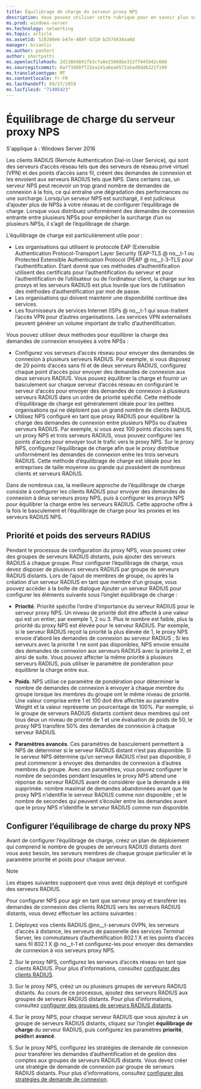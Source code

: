 ```yaml
---
title: Équilibrage de charge du serveur proxy NPS
description: Vous pouvez utiliser cette rubrique pour en savoir plus sur les fonctionnalités et fonctionnalités VPN de Windows Server 2016 et Windows 10.
ms.prod: windows-server
ms.technology: networking
ms.topic: article
ms.assetid: 528280e6-b47e-489f-b310-b257d434aa0d
manager: brianlic
ms.author: pashort
author: shortpatti
ms.openlocfilehash: 2d138b9891fb3cfa8e15060be312ff945942c660
ms.sourcegitcommit: 6aff3d88ff22ea141a6ea6572a5ad8dd6321f199
ms.translationtype: MT
ms.contentlocale: fr-FR
ms.lasthandoff: 09/27/2019
ms.locfileid: "71405423"
---
```

# <a name="nps-proxy-server-load-balancing"></a>Équilibrage de charge du serveur proxy NPS

S'applique à : Windows Server 2016

Les clients RADIUS (Remote Authentication Dial-in User Service), qui sont des serveurs d’accès réseau tels que des serveurs de réseau privé virtuel (VPN) et des points d’accès sans fil, créent des demandes de connexion et les envoient aux serveurs RADIUS tels que NPS. Dans certains cas, un serveur NPS peut recevoir un trop grand nombre de demandes de connexion à la fois, ce qui entraîne une dégradation des performances ou une surcharge. Lorsqu’un serveur NPS est surchargé, il est judicieux d’ajouter plus de NPSs à votre réseau et de configurer l’équilibrage de charge. Lorsque vous distribuez uniformément des demandes de connexion entrante entre plusieurs NPSs pour empêcher la surcharge d’un ou plusieurs NPSs, il s’agit de l’équilibrage de charge.

L’équilibrage de charge est particulièrement utile pour :

- Les organisations qui utilisent le protocole EAP (Extensible Authentication Protocol-Transport Layer Security \(EAP-TLS @ no__t-1 ou Protected Extensible Authentication Protocol \(PEAP @ no__t-3-TLS pour l’authentification. Étant donné que ces méthodes d’authentification utilisent des certificats pour l’authentification du serveur et pour l’authentification de l’utilisateur ou de l’ordinateur client, la charge sur les proxys et les serveurs RADIUS est plus lourde que lors de l’utilisation des méthodes d’authentification par mot de passe.
- Les organisations qui doivent maintenir une disponibilité continue des services.
- Les fournisseurs de services Internet \(ISPs @ no__t-1 qui sous-traitent l’accès VPN pour d’autres organisations. Les services VPN externalisés peuvent générer un volume important de trafic d’authentification.

Vous pouvez utiliser deux méthodes pour équilibrer la charge des demandes de connexion envoyées à votre NPSs :

- Configurez vos serveurs d’accès réseau pour envoyer des demandes de connexion à plusieurs serveurs RADIUS. Par exemple, si vous disposez de 20 points d’accès sans fil et de deux serveurs RADIUS, configurez chaque point d’accès pour envoyer des demandes de connexion aux deux serveurs RADIUS. Vous pouvez équilibrer la charge et fournir un basculement sur chaque serveur d’accès réseau en configurant le serveur d’accès pour envoyer des demandes de connexion à plusieurs serveurs RADIUS dans un ordre de priorité spécifié. Cette méthode d’équilibrage de charge est généralement idéale pour les petites organisations qui ne déploient pas un grand nombre de clients RADIUS.
- Utilisez NPS configuré en tant que proxy RADIUS pour équilibrer la charge des demandes de connexion entre plusieurs NPSs ou d’autres serveurs RADIUS. Par exemple, si vous avez 100 points d’accès sans fil, un proxy NPS et trois serveurs RADIUS, vous pouvez configurer les points d’accès pour envoyer tout le trafic vers le proxy NPS. Sur le proxy NPS, configurez l’équilibrage de charge afin que le proxy distribue uniformément les demandes de connexion entre les trois serveurs RADIUS. Cette méthode d’équilibrage de charge est idéale pour les entreprises de taille moyenne ou grande qui possèdent de nombreux clients et serveurs RADIUS.

Dans de nombreux cas, la meilleure approche de l’équilibrage de charge consiste à configurer les clients RADIUS pour envoyer des demandes de connexion à deux serveurs proxy NPS, puis à configurer les proxys NPS pour équilibrer la charge entre les serveurs RADIUS. Cette approche offre à la fois le basculement et l’équilibrage de charge pour les proxies et les serveurs RADIUS NPS.

## <a name="radius-server-priority-and-weight"></a>Priorité et poids des serveurs RADIUS

Pendant le processus de configuration du proxy NPS, vous pouvez créer des groupes de serveurs RADIUS distants, puis ajouter des serveurs RADIUS à chaque groupe. Pour configurer l’équilibrage de charge, vous devez disposer de plusieurs serveurs RADIUS par groupe de serveurs RADIUS distants. Lors de l’ajout de membres de groupe, ou après la création d’un serveur RADIUS en tant que membre d’un groupe, vous pouvez accéder à la boîte de dialogue Ajouter un serveur RADIUS pour configurer les éléments suivants sous l’onglet équilibrage de charge :

- **Priorité**. Priorité spécifie l’ordre d’importance du serveur RADIUS pour le serveur proxy NPS. Un niveau de priorité doit être affecté à une valeur qui est un entier, par exemple 1, 2 ou 3. Plus le nombre est faible, plus la priorité du proxy NPS est élevée pour le serveur RADIUS. Par exemple, si le serveur RADIUS reçoit la priorité la plus élevée de 1, le proxy NPS envoie d’abord les demandes de connexion au serveur RADIUS ; Si les serveurs avec la priorité 1 ne sont pas disponibles, NPS envoie ensuite des demandes de connexion aux serveurs RADIUS avec la priorité 2, et ainsi de suite. Vous pouvez affecter la même priorité à plusieurs serveurs RADIUS, puis utiliser le paramètre de pondération pour équilibrer la charge entre eux.

- **Poids**. NPS utilise ce paramètre de pondération pour déterminer le nombre de demandes de connexion à envoyer à chaque membre du groupe lorsque les membres du groupe ont le même niveau de priorité. Une valeur comprise entre 1 et 100 doit être affectée au paramètre Weight et la valeur représente un pourcentage de 100%. Par exemple, si le groupe de serveurs RADIUS distants contient deux membres qui ont tous deux un niveau de priorité de 1 et une évaluation de poids de 50, le proxy NPS transfère 50% des demandes de connexion à chaque serveur RADIUS.

- **Paramètres avancés**. Ces paramètres de basculement permettent à NPS de déterminer si le serveur RADIUS distant n’est pas disponible. Si le serveur NPS détermine qu’un serveur RADIUS n’est pas disponible, il peut commencer à envoyer des demandes de connexion à d’autres membres du groupe. Avec ces paramètres, vous pouvez configurer le nombre de secondes pendant lesquelles le proxy NPS attend une réponse du serveur RADIUS avant de considérer que la demande a été supprimée. nombre maximal de demandes abandonnées avant que le proxy NPS n’identifie le serveur RADIUS comme non disponible ; et le nombre de secondes qui peuvent s’écouler entre les demandes avant que le proxy NPS n’identifie le serveur RADIUS comme non disponible.

## <a name="configure-nps-proxy-load-balancing"></a>Configurer l’équilibrage de charge du proxy NPS

Avant de configurer l’équilibrage de charge, créez un plan de déploiement qui comprend le nombre de groupes de serveurs RADIUS distants dont vous avez besoin, les serveurs membres de chaque groupe particulier et le paramètre priorité et poids pour chaque serveur.

>[!NOTE]
>Les étapes suivantes supposent que vous avez déjà déployé et configuré des serveurs RADIUS.

Pour configurer NPS pour agir en tant que serveur proxy et transférer les demandes de connexion des clients RADIUS vers les serveurs RADIUS distants, vous devez effectuer les actions suivantes :

1. Déployez vos clients RADIUS @no__t-serveurs 0VPN, les serveurs d’accès à distance, les serveurs de passerelle des services Terminal Server, les commutateurs d’authentification 802.1 X et les points d’accès sans fil 802.1 X @ no__t-1 et configurez-les pour envoyer des demandes de connexion à vos serveurs proxy NPS.

2. Sur le proxy NPS, configurez les serveurs d’accès réseau en tant que clients RADIUS. Pour plus d’informations, consultez [configurer des clients RADIUS](https://docs.microsoft.com/windows-server/networking/technologies/nps/nps-radius-clients-configure).

3. Sur le proxy NPS, créez un ou plusieurs groupes de serveurs RADIUS distants. Au cours de ce processus, ajoutez des serveurs RADIUS aux groupes de serveurs RADIUS distants. Pour plus d’informations, consultez [configurer des groupes de serveurs RADIUS distants](https://docs.microsoft.com/windows-server/networking/technologies/nps/nps-crp-rrsg-configure).

4. Sur le proxy NPS, pour chaque serveur RADIUS que vous ajoutez à un groupe de serveurs RADIUS distants, cliquez sur l’onglet **équilibrage de charge** du serveur RADIUS, puis configurez les paramètres **priorité**, **poids**et **avancé**.

5. Sur le proxy NPS, configurez les stratégies de demande de connexion pour transférer les demandes d’authentification et de gestion des comptes aux groupes de serveurs RADIUS distants. Vous devez créer une stratégie de demande de connexion par groupe de serveurs RADIUS distants. Pour plus d’informations, consultez [configurer des stratégies de demande de connexion](https://docs.microsoft.com/windows-server/networking/technologies/nps/nps-crp-configure).


